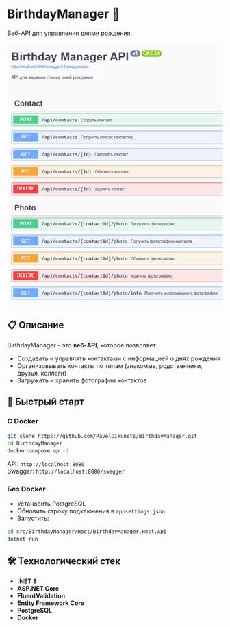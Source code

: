 # BirthdayManager 🎂
 Веб-API для управления днями рождения.

![API Screenshot](docs/images/api-screenshot.png)

## 📋 Описание

BirthdayManager - это **веб-API**, которое позволяет:

- Создавать и управлять контактами с информацией о днях рождения
- Организовывать контакты по типам (знакомые, родственники, друзья, коллеги)
- Загружать и хранить фотографии контактов

## 🚀 Быстрый старт
### С Docker
```bash
git clone https://github.com/PavelDikunets/BirthdayManager.git
cd BirthdayManager
docker-compose up -d
```
API: `http://localhost:8080`  
Swagger: `http://localhost:8080/swagger`

### Без Docker
- Установить PostgreSQL 
- Обновить строку подключения в `appsettings.json`
- Запустить:
```bash
cd src/BirthdayManager/Host/BirthdayManager.Host.Api
dotnet run
```

## 🛠️ Технологический стек
- **.NET 8**
- **ASP.NET Core**
- **FluentValidation**
- **Entity Framework Core**
- **PostgreSQL**
- **Docker**
